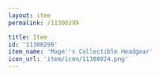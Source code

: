 ```yaml
---
layout: item
permalink: /11300299

title: Item
id: '11300299'
item_name: 'Mage''s Collectible Headgear'
icon_url: 'item/icon/11300024.png'
---
```

